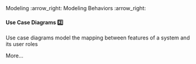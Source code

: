 <link rel="stylesheet" href="{{baseUrl}}/css/textbook.css">

<div class="website-content">

<div id="path">Modeling :arrow_right: Modeling Behaviors :arrow_right:</div>

<div id="title">

#### Use Case Diagrams :two:

</div>

<div id="body">

Use case diagrams model the mapping between features of a system and its user roles

More…

</div>

<div id="extras">
<div>

</div>
